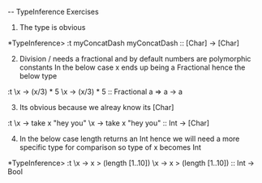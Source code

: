 -- TypeInference Exercises

1. The type is obvious

*TypeInference> :t myConcatDash
myConcatDash :: [Char] -> [Char]

2. Division / needs a fractional and by default numbers are polymorphic constants
In the below case x ends up being a Fractional hence the below type

:t \x -> (x/3) * 5
\x -> (x/3) * 5 :: Fractional a => a -> a

3. Its obvious because we alreay know its [Char]

:t \x -> take x "hey you"
\x -> take x "hey you" :: Int -> [Char]

4. In the below case length returns an Int hence we will need a more specific type for comparison so type of x becomes Int

*TypeInference> :t \x -> x > (length [1..10])
\x -> x > (length [1..10]) :: Int -> Bool

